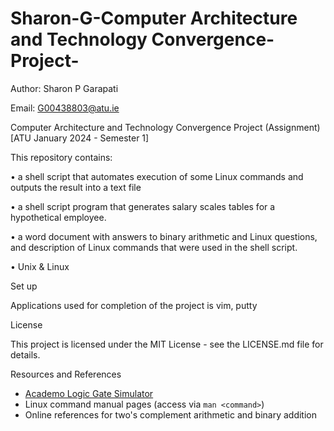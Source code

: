 # Sharon-G-Computer Architecture and Technology Convergence-Project-

Author: Sharon P Garapati

Email: G00438803@atu.ie

Computer Architecture and Technology Convergence Project (Assignment)
[ATU January 2024 - Semester 1]



This repository contains:

•	a shell script that automates execution of some Linux commands and outputs the result into a text file

•	a shell script program that generates salary scales tables for a hypothetical employee.

•	a word document with answers to binary arithmetic and Linux questions, and description of Linux commands that were used in the shell script.

•	Unix & Linux


Set up

Applications used for completion of the project is vim, putty


License

This project is licensed under the MIT License - see the LICENSE.md file for details.


Resources and References

- [Academo Logic Gate Simulator](https://academo.org/demos/logic-gate-simulator/)
- Linux command manual pages (access via `man <command>`)
- Online references for two's complement arithmetic and binary addition



